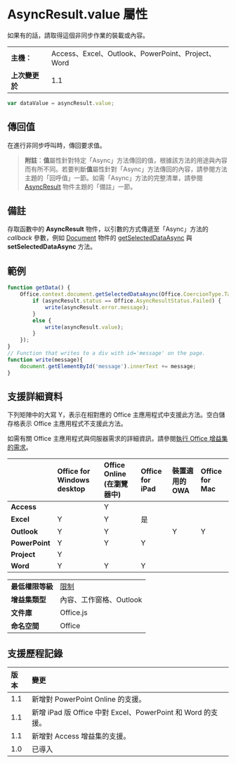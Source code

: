 
# AsyncResult.value 屬性
如果有的話，請取得這個非同步作業的裝載或內容。

|||
|:-----|:-----|
|**主機︰**|Access、Excel、Outlook、PowerPoint、Project、Word|
|**上次變更於**|1.1|

```js
var dataValue = asyncResult.value;
```


## 傳回值

在進行非同步呼叫時，傳回要求值。 


 >**附註**：**值**屬性針對特定「Async」方法傳回的值，根據該方法的用途與內容而有所不同。若要判斷**值**屬性針對「Async」方法傳回的內容，請參閱方法主題的「回呼值」一節。如需「Async」方法的完整清單，請參閱 [AsyncResult](../../reference/shared/asyncresult.md) 物件主題的「備註」一節。


## 備註

存取函數中的 **AsyncResult** 物件，以引數的方式傳遞至「Async」方法的 _callback_ 參數，例如 [Document](../../reference/shared/document.getselecteddataasync.md) 物件的 [getSelectedDataAsync](../../reference/shared/document.setselecteddataasync.md) 與 **setSelectedDataAsync** 方法。


## 範例




```js
function getData() {
    Office.context.document.getSelectedDataAsync(Office.CoercionType.Table, function(asyncResult) {
        if (asyncResult.status == Office.AsyncResultStatus.Failed) {
            write(asyncResult.error.message);
        }
        else {
            write(asyncResult.value);
        }
    });
}
// Function that writes to a div with id='message' on the page.
function write(message){
    document.getElementById('message').innerText += message; 
}

```




## 支援詳細資料


下列矩陣中的大寫 Y，表示在相對應的 Office 主應用程式中支援此方法。空白儲存格表示 Office 主應用程式不支援此方法。

如需有關 Office 主應用程式與伺服器需求的詳細資訊，請參閱[執行 Office 增益集的需求](../../docs/overview/requirements-for-running-office-add-ins.md)。

||**Office for Windows desktop**|**Office Online (在瀏覽器中)**|**Office for iPad**|**裝置適用的 OWA**|**Office for Mac**|
|:-----|:-----|:-----|:-----|:-----|:-----|
|**Access**||Y||||
|**Excel**|Y|Y|是|||
|**Outlook**|Y|Y||Y|Y|
|**PowerPoint**|Y|Y|Y|||
|**Project**|Y|||||
|**Word**|Y|Y|Y|||

|||
|:-----|:-----|
|**最低權限等級**|[限制](../../docs/develop/requesting-permissions-for-api-use-in-content-and-task-pane-add-ins.md)|
|**增益集類型**|內容、工作窗格、Outlook|
|**文件庫**|Office.js|
|**命名空間**|Office|

## 支援歷程記錄



|**版本**|**變更**|
|:-----|:-----|
|1.1|新增對 PowerPoint Online 的支援。|
|1.1|新增 iPad 版 Office 中對 Excel、PowerPoint 和 Word 的支援。|
|1.1|新增對 Access 增益集的支援。|
|1.0|已導入|
